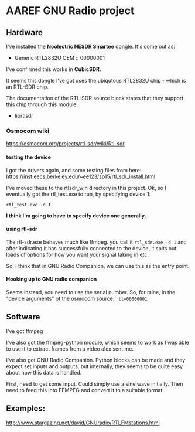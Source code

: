 # AAREF GNU Radio project
## Hardware
I've installed the **Noolectric NESDR Smartee** dongle. It's come out as:
- Generic RTL2832U OEM :: 00000001

I've confirmed this works in **CubicSDR**.

It seems this dongle I've got uses the ubiqutous RTL2832U chip - which is an RTL-SDR chip. 

The documentation of the RTL-SDR source block states that they support this chip through this module:
- librtlsdr

### Osmocom wiki
https://osmocom.org/projects/rtl-sdr/wiki/Rtl-sdr

#### testing the device
I got the drivers again, and some testing files from here:
https://inst.eecs.berkeley.edu/~ee123/sp15/rtl_sdr_install.html

I've moved these to the rtlsdr_win directory in this project. 
Ok, so I eventually got the rtl_test.exe to run, by specifying device 1:

`rtl_test.exe -d 1`

**I think I'm going to have to specify device one generally.**

#### using rtl-sdr
The rtl-sdr.exe behaves much like ffmpeg. you call it `rtl_sdr.exe -d 1` and
after indicating it has successfully connected to the device, it spits out 
loads of options for how you want your signal taking in etc.

So, I think that in GNU Radio Companion, we can use this as the entry point.

#### Hooking up to GNU radio companion
Seems instead, you need to use the serial number.
So, for mine, in the "device arguments" of the osmocom source:
`rtl=00000001`

## Software
I've got ffmpeg

I've also got the ffmpeg-python module, which seems to work as I was able 
to use it to extract frames from a video alex sent me.

I've also got GNU Radio Companion. Python blocks can be made and they expect set
inputs and outputs. but internally, they seems to be quite easy about how
this data is handled.

First, need to get some input. Could simply use a sine wave initially. 
Then need to feed this into FFMPEG and convert it to a suitable format.

## Examples:
http://www.stargazing.net/david/GNUradio/RTLFMstations.html
